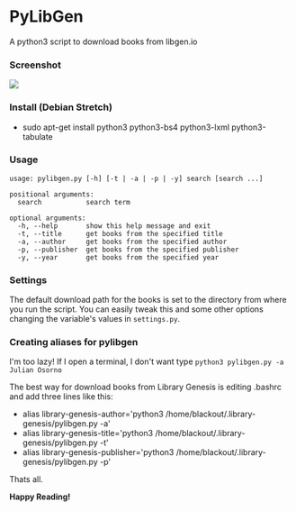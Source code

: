 # PyLibGen
A python3 script to download books from libgen.io

### Screenshot

![](https://i.imgur.com/FCLF4OQ.jpg)

### Install (Debian Stretch)

- sudo apt-get install python3 python3-bs4 python3-lxml python3-tabulate

### Usage

```
usage: pylibgen.py [-h] [-t | -a | -p | -y] search [search ...]

positional arguments:
  search           search term

optional arguments:
  -h, --help       show this help message and exit
  -t, --title      get books from the specified title
  -a, --author     get books from the specified author
  -p, --publisher  get books from the specified publisher
  -y, --year       get books from the specified year
```

### Settings

The default download path for the books is set to the directory from where you run the script. You can easily tweak this and some other options changing the variable's values in ``settings.py``.

### Creating aliases for pylibgen

I'm too lazy! If I open a terminal, I don't want type ``python3 pylibgen.py -a Julian Osorno``

The best way for download books from Library Genesis is editing .bashrc and add three lines like this:

- alias library-genesis-author='python3 /home/blackout/.library-genesis/pylibgen.py -a'
- alias library-genesis-title='python3 /home/blackout/.library-genesis/pylibgen.py -t'
- alias library-genesis-publisher='python3 /home/blackout/.library-genesis/pylibgen.py -p'

Thats all.

**Happy Reading!**
